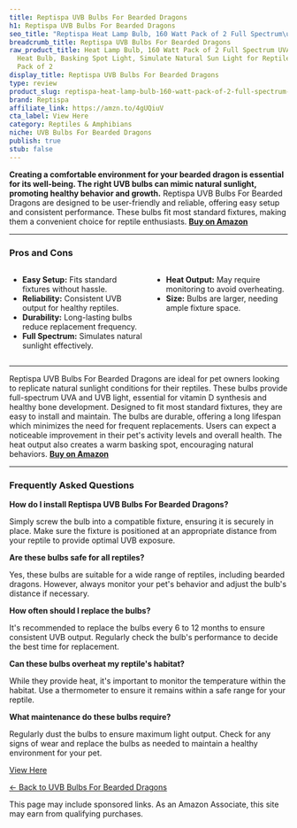 ```yaml
---
title: Reptispa UVB Bulbs For Bearded Dragons
h1: Reptispa UVB Bulbs For Bearded Dragons
seo_title: "Reptispa Heat Lamp Bulb, 160 Watt Pack of 2 Full Spectrum\u2026"
breadcrumb_title: Reptispa UVB Bulbs For Bearded Dragons
raw_product_title: Heat Lamp Bulb, 160 Watt Pack of 2 Full Spectrum UVA UVB Reptile
  Heat Bulb, Basking Spot Light, Simulate Natural Sun Light for Reptile and Amphibian,
  Pack of 2
display_title: Reptispa UVB Bulbs For Bearded Dragons
type: review
product_slug: reptispa-heat-lamp-bulb-160-watt-pack-of-2-full-spectrum-uva-uvb-reptil-61a31465
brand: Reptispa
affiliate_link: https://amzn.to/4gUQiuV
cta_label: View Here
category: Reptiles & Amphibians
niche: UVB Bulbs For Bearded Dragons
publish: true
stub: false
---
```


<div id="intro" class="full-width">
  <p><strong>Creating a comfortable environment for your bearded dragon is essential for its well-being. The right UVB bulbs can mimic natural sunlight, promoting healthy behavior and growth.</strong> Reptispa UVB Bulbs For Bearded Dragons are designed to be user-friendly and reliable, offering easy setup and consistent performance. These bulbs fit most standard fixtures, making them a convenient choice for reptile enthusiasts. <a href="https://amzn.to/4gUQiuV" rel="nofollow sponsored noopener" target="_blank"><strong>Buy on Amazon</strong></a></p>
</div>

<hr />
<h3 id="pros-cons">Pros and Cons</h3>
<div class="pc-grid" style="display:grid;grid-template-columns:1fr 1fr;gap:16px;">
  <ul>
    <li><strong>Easy Setup:</strong> Fits standard fixtures without hassle.</li>
    <li><strong>Reliability:</strong> Consistent UVB output for healthy reptiles.</li>
    <li><strong>Durability:</strong> Long-lasting bulbs reduce replacement frequency.</li>
    <li><strong>Full Spectrum:</strong> Simulates natural sunlight effectively.</li>
  </ul>
  <ul>
    <li><strong>Heat Output:</strong> May require monitoring to avoid overheating.</li>
    <li><strong>Size:</strong> Bulbs are larger, needing ample fixture space.</li>
  </ul>
</div>
<hr />

<div class="full-width">
  <p>Reptispa UVB Bulbs For Bearded Dragons are ideal for pet owners looking to replicate natural sunlight conditions for their reptiles. These bulbs provide full-spectrum UVA and UVB light, essential for vitamin D synthesis and healthy bone development. Designed to fit most standard fixtures, they are easy to install and maintain. The bulbs are durable, offering a long lifespan which minimizes the need for frequent replacements. Users can expect a noticeable improvement in their pet's activity levels and overall health. The heat output also creates a warm basking spot, encouraging natural behaviors. <a href="https://amzn.to/4gUQiuV" rel="nofollow sponsored noopener" target="_blank"><strong>Buy on Amazon</strong></a></p>
</div>

<hr />
<h3 id="faqs">Frequently Asked Questions</h3>

<p><strong>How do I install Reptispa UVB Bulbs For Bearded Dragons?</strong></p>
<p>Simply screw the bulb into a compatible fixture, ensuring it is securely in place. Make sure the fixture is positioned at an appropriate distance from your reptile to provide optimal UVB exposure.</p>

<p><strong>Are these bulbs safe for all reptiles?</strong></p>
<p>Yes, these bulbs are suitable for a wide range of reptiles, including bearded dragons. However, always monitor your pet's behavior and adjust the bulb's distance if necessary.</p>

<p><strong>How often should I replace the bulbs?</strong></p>
<p>It's recommended to replace the bulbs every 6 to 12 months to ensure consistent UVB output. Regularly check the bulb's performance to decide the best time for replacement.</p>

<p><strong>Can these bulbs overheat my reptile's habitat?</strong></p>
<p>While they provide heat, it's important to monitor the temperature within the habitat. Use a thermometer to ensure it remains within a safe range for your reptile.</p>

<p><strong>What maintenance do these bulbs require?</strong></p>
<p>Regularly dust the bulbs to ensure maximum light output. Check for any signs of wear and replace the bulbs as needed to maintain a healthy environment for your pet.</p>
<p><a class="btn" href="https://amzn.to/4gUQiuV" target="_blank" rel="nofollow sponsored noopener">View Here</a></p>
<p><a href="/roundups/reptiles-amphibians/uvb-bulbs-for-bearded-dragons/">← Back to UVB Bulbs For Bearded Dragons</a></p>
<aside class="disclosure">This page may include sponsored links. As an Amazon Associate, this site may earn from qualifying purchases.</aside>
